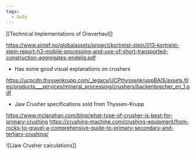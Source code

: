 ```yaml
---
tags:
  - SuSy
---
```

[[Technical Implementations of Oreverhaul]]

https://www.sintef.no/globalassets/project/kortreist-stein/013-kortreist-stein-report-h3-mobile-processing-and-use-of-short-transported-construction-aggregates-endelig.pdf
- Has some good visual explanations on crushers 

https://ucpcdn.thyssenkrupp.com/_legacy/UCPthyssenkruppBAIS/assets.files/products___services/mineral_processing/crushers/backenbrecher_en_1.pdf
- Jaw Crusher specifications sold from Thyssen-Krupp

https://www.mclanahan.com/blog/what-type-of-crusher-is-best-for-primary-crushing
https://crushing-machine.com/crushing-equipment/from-rocks-to-gravel-a-comprehensive-guide-to-primary-secondary-and-tertiary-crushing/

![[Jaw Crusher calculations]]
